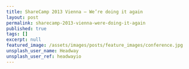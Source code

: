 ```yaml
---
title: ShareCamp 2013 Vienna — We’re doing it again
layout: post
permalink: sharecamp-2013-vienna-were-doing-it-again
published: true
tags: []
excerpt: null
featured_image: /assets/images/posts/feature_images/conference.jpg
unsplash_user_name: Headway
unsplash_user_ref: headwayio
---
```

